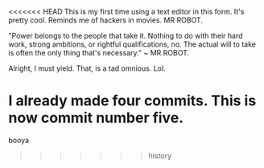 <<<<<<< HEAD
This is my first time using a text editor in this form. It's pretty cool. Reminds me of hackers in movies.
MR ROBOT.

"Power belongs to the people that take it. Nothing to do with their hard work, strong ambitions, or rightful qualifications,
 no. The actual will to take is often the only thing that's necessary." ~ MR ROBOT.

Alright, I must yield. That, is a tad omnious. Lol.

I already made four commits. This is now commit number five.
=======
booya
>>>>>>> history

